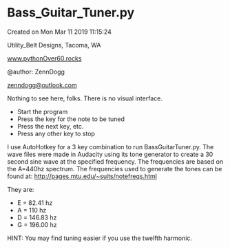 # Bass_Guitar_Tuner.py

Created on Mon Mar 11 2019 11:15:24

Utility_Belt Designs, Tacoma, WA

www.pythonOver60.rocks

@author: ZennDogg

zenndogg@outlook.com


Nothing to see here, folks.  There is no visual interface.

- Start the program
- Press the key for the note to be tuned
- Press the next key, etc.
- Press any other key to stop

I use AutoHotkey for a 3 key combination to run BassGuitarTuner.py.
The wave files were made in Audacity using its tone generator to create
a 30 second sine wave at the specified frequency. The frequencies are
based on the A=440hz spectrum. The frequencies used to generate the
tones can be found at: http://pages.mtu.edu/~suits/notefreqs.html

They are:
  - E = 82.41  hz
  - A = 110    hz
  - D = 146.83 hz
  - G = 196.00 hz
    
HINT: You may find tuning easier if you use the twelfth harmonic.
